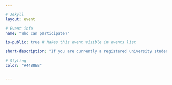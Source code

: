 ```yaml
---

# Jekyll
layout: event

# Event info
name: "Who can participate?"

is-public: true # Makes this event visible in events list

short-description: "If you are currently a registered university student, or you graduated within the past year, Hack the Sky is open to you!"

# Styling
color: "#44B8EB"


---
```

